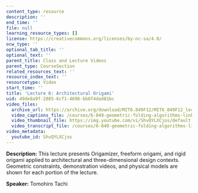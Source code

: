 ```yaml
---
content_type: resource
description: ''
end_time: ''
file: null
learning_resource_types: []
license: https://creativecommons.org/licenses/by-nc-sa/4.0/
ocw_type: ''
optional_tab_title: ''
optional_text: ''
parent_title: Class and Lecture Videos
parent_type: CourseSection
related_resources_text: ''
resource_index_text: ''
resourcetype: Video
start_time: ''
title: 'Lecture 6: Architectural Origami'
uid: 49de8a9f-2085-6cf1-4696-bb6f4dad81bc
video_files:
  archive_url: https://archive.org/download/MIT6.849F12/MIT6_849F12_lec06_300k.mp4
  video_captions_file: /courses/6-849-geometric-folding-algorithms-linkages-origami-polyhedra-fall-2012/1faa8f249e8157fcadd003cf1c231f3a_ShvQYLXCjos.vtt
  video_thumbnail_file: https://img.youtube.com/vi/ShvQYLXCjos/default.jpg
  video_transcript_file: /courses/6-849-geometric-folding-algorithms-linkages-origami-polyhedra-fall-2012/59f81c2dc514a8f5ba040c611f2f860e_ShvQYLXCjos.pdf
video_metadata:
  youtube_id: ShvQYLXCjos
---
```


**Description:** This lecture presents Origamizer, freeform origami, and rigid origami applied to architectural and three-dimensional design contexts. Geometric constraints, demonstration videos, and physical models are shown for each portion of the lecture.

**Speaker:** Tomohiro Tachi

